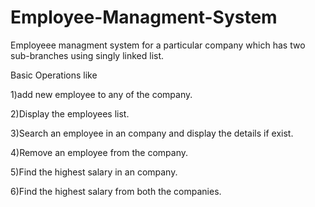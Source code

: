 # Employee-Managment-System
Employeee managment system for a particular company which has two sub-branches using singly linked list.


Basic Operations like 

1)add new employee to any of the company.

2)Display the employees list.

3)Search an employee in an company and display the details if exist.

4)Remove an employee from the company.

5)Find the highest salary in an company.

6)Find the highest salary from both the companies.


